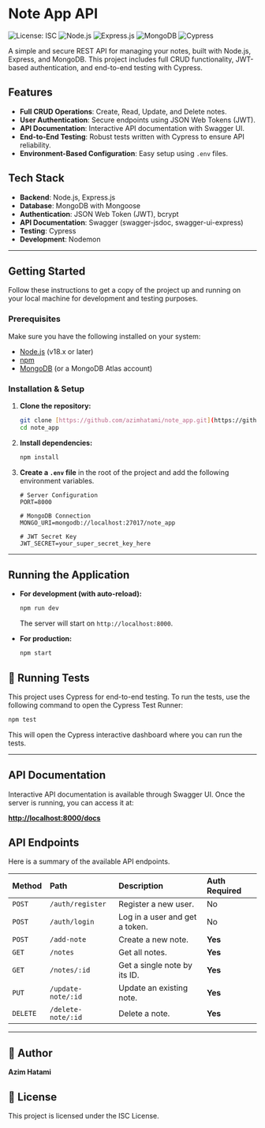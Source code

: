 # Note App API

![License: ISC](https://img.shields.io/badge/License-ISC-blue.svg)
![Node.js](https://img.shields.io/badge/Node.js-18.x-green.svg)
![Express.js](https://img.shields.io/badge/Express.js-5.x-lightgrey.svg)
![MongoDB](https://img.shields.io/badge/MongoDB-blue.svg)
![Cypress](https://img.shields.io/badge/tested%20with-Cypress-04C38E.svg)

A simple and secure REST API for managing your notes, built with Node.js, Express, and MongoDB. This project includes full CRUD functionality, JWT-based authentication, and end-to-end testing with Cypress.

## Features

-   **Full CRUD Operations**: Create, Read, Update, and Delete notes.
-   **User Authentication**: Secure endpoints using JSON Web Tokens (JWT).
-   **API Documentation**: Interactive API documentation with Swagger UI.
-   **End-to-End Testing**: Robust tests written with Cypress to ensure API reliability.
-   **Environment-Based Configuration**: Easy setup using `.env` files.

## Tech Stack

-   **Backend**: Node.js, Express.js
-   **Database**: MongoDB with Mongoose
-   **Authentication**: JSON Web Token (JWT), bcrypt
-   **API Documentation**: Swagger (swagger-jsdoc, swagger-ui-express)
-   **Testing**: Cypress
-   **Development**: Nodemon

---

## Getting Started

Follow these instructions to get a copy of the project up and running on your local machine for development and testing purposes.

### Prerequisites

Make sure you have the following installed on your system:
-   [Node.js](https://nodejs.org/en/) (v18.x or later)
-   [npm](https://www.npmjs.com/)
-   [MongoDB](https://www.mongodb.com/try/download/community) (or a MongoDB Atlas account)

### Installation & Setup

1.  **Clone the repository:**
    ```sh
    git clone [https://github.com/azimhatami/note_app.git](https://github.com/azimhatami/note_app.git)
    cd note_app
    ```

2.  **Install dependencies:**
    ```sh
    npm install
    ```

3.  **Create a `.env` file** in the root of the project and add the following environment variables.
    ```env
    # Server Configuration
    PORT=8000

    # MongoDB Connection
    MONGO_URI=mongodb://localhost:27017/note_app

    # JWT Secret Key
    JWT_SECRET=your_super_secret_key_here
    ```

---

## Running the Application

-   **For development (with auto-reload):**
    ```sh
    npm run dev
    ```
    The server will start on `http://localhost:8000`.

-   **For production:**
    ```sh
    npm start
    ```

## 🧪 Running Tests

This project uses Cypress for end-to-end testing. To run the tests, use the following command to open the Cypress Test Runner:

```sh
npm test
```
This will open the Cypress interactive dashboard where you can run the tests.

---

## API Documentation

Interactive API documentation is available through Swagger UI. Once the server is running, you can access it at:

**[http://localhost:8000/docs](http://localhost:8000/docs)**

##  API Endpoints

Here is a summary of the available API endpoints.

| Method | Path                  | Description                      | Auth Required |
| :----- | :-------------------- | :------------------------------- | :------------ |
| `POST` | `/auth/register`      | Register a new user.             | No            |
| `POST` | `/auth/login`         | Log in a user and get a token.   | No            |
| `POST` | `/add-note`           | Create a new note.               | **Yes** |
| `GET`  | `/notes`              | Get all notes.                   | **Yes** |
| `GET`  | `/notes/:id`          | Get a single note by its ID.     | **Yes** |
| `PUT`  | `/update-note/:id`    | Update an existing note.         | **Yes** |
| `DELETE`| `/delete-note/:id`   | Delete a note.                   | **Yes** |

---

## 👤 Author

**Azim Hatami**

## 📄 License

This project is licensed under the ISC License.

